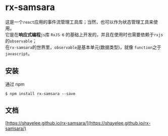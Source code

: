# rx-samsara

这是一个`react`应用的事件流管理工具库；当然，也可以作为状态管理工具来使用。<br>
它是在**响应式编程**`js`库 `RxJS 6` 的基础上开发的，并且在使用时也需要依赖于`rxjs`的`observable`；<br>
在`rx-samsara`的世界里，`observable`是基本单元(数据类型)，就像 `function`之于`javascript`。<br>

## 安装

通过 npm

```
$ npm install rx-samsara --save
```

## 文档

[https://shayelee.github.io/rx-samsara/](https://shayelee.github.io/rx-samsara/)

